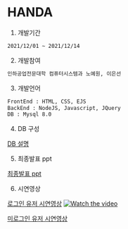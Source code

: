 # HANDA

1. 개발기간

```bash
2021/12/01 ~ 2021/12/14
```

2. 개발참여

```bash
인하공업전문대학 컴퓨터시스템과 노예원, 이은선
```

3. 개발언어

```bash
FrontEnd : HTML, CSS, EJS
BackEnd : NodeJS, Javascript, JQuery
DB : Mysql 8.0
```

4. DB 구성

[DB 설명](readme/DB.md)

5. 최종발표 ppt

[최종발표 ppt](readme/ppt/최종발표.pdf)

6. 시연영상

[로그인 유저 시연영상](readme/video/user_ver.mp4)
[![Watch the video]()](readme/video/user_ver.mp4)

[미로그인 유저 시연영상](readme/video/no_user_ver.mp4)
